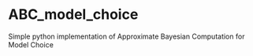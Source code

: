 # ABC_model_choice
Simple python implementation of Approximate Bayesian Computation for Model Choice
